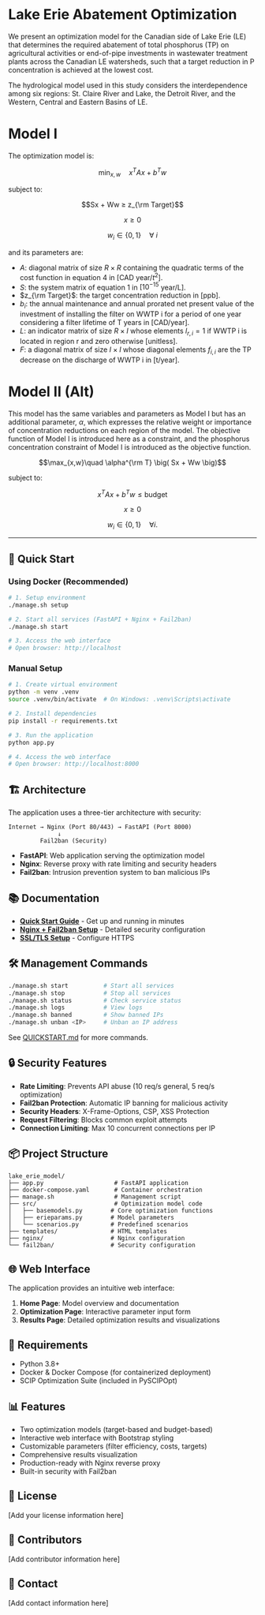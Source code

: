 # Lake Erie Abatement Optimization #

We present an optimization model for the Canadian side of Lake Erie (LE) that determines the required abatement of total phosphorus (TP) on agricultural activities or end-of-pipe investments in wastewater treatment plants across the Canadian LE watersheds, such that a target reduction in P concentration is achieved at the lowest cost.

The hydrological model used in this study considers the interdependence among six regions: St. Claire River and Lake, the Detroit River, and the Western, Central and Eastern Basins of LE.

# Model I
The optimization model is:

$$\min_{x,w}\quad x^T A x + b^T w$$

subject to:

$$Sx + Ww ≥ z_{\rm Target}$$

$$x \geq 0$$

$$w_i \in \{0,1\}\quad \forall\ i$$

and its parameters are:

- $A$: diagonal matrix of size $R \times R$ containing the quadratic terms of the cost function in equation 4 in $[\text{CAD  year}/t^2]$.
- $S$: the system matrix of equation 1 in $[10^{-15}$ year/L].
- $z_{\rm Target}$: the target concentration reduction in [ppb].
- $b_i$: the annual maintenance and annual prorated net present value of the investment of installing the filter on WWTP i for a period of one year considering a filter lifetime of T years in [CAD/year].
- $L$: an indicator matrix of size $R \times I$ whose elements $l_{r,i}=1$ if WWTP i is located in region r and zero otherwise [unitless].
- $F$: a diagonal matrix of size $I \times I$ whose diagonal elements $f_{i,i}$ are the TP decrease on the discharge of WWTP i in [t/year].

# Model II (Alt)
This model has the same variables and parameters as Model I but has an additional parameter, $\alpha$, which expresses the relative weight or importance of concentration reductions on each region of the model. The objective function of Model I is introduced here as a constraint, and the phosphorus concentration constraint of Model I is introduced as the objective function.

$$\max_{x,w}\quad \alpha^{\rm T} \big( Sx + Ww \big)$$

subject to:

$$x^{T} A x + b^{T} w  \leq \text{budget}$$

$$x \geq 0$$

$$w_{i} \in \{0,1\}\quad \forall i.$$

---

## 🚀 Quick Start

### Using Docker (Recommended)

```bash
# 1. Setup environment
./manage.sh setup

# 2. Start all services (FastAPI + Nginx + Fail2ban)
./manage.sh start

# 3. Access the web interface
# Open browser: http://localhost
```

### Manual Setup

```bash
# 1. Create virtual environment
python -m venv .venv
source .venv/bin/activate  # On Windows: .venv\Scripts\activate

# 2. Install dependencies
pip install -r requirements.txt

# 3. Run the application
python app.py

# 4. Access the web interface
# Open browser: http://localhost:8000
```

## 🏗️ Architecture

The application uses a three-tier architecture with security:

```
Internet → Nginx (Port 80/443) → FastAPI (Port 8000)
              ↓
         Fail2ban (Security)
```

- **FastAPI**: Web application serving the optimization model
- **Nginx**: Reverse proxy with rate limiting and security headers
- **Fail2ban**: Intrusion prevention system to ban malicious IPs

## 📚 Documentation

- **[Quick Start Guide](QUICKSTART.md)** - Get up and running in minutes
- **[Nginx + Fail2ban Setup](NGINX_FAIL2BAN_SETUP.md)** - Detailed security configuration
- **[SSL/TLS Setup](nginx/ssl/README.md)** - Configure HTTPS

## 🛠️ Management Commands

```bash
./manage.sh start          # Start all services
./manage.sh stop           # Stop all services
./manage.sh status         # Check service status
./manage.sh logs           # View logs
./manage.sh banned         # Show banned IPs
./manage.sh unban <IP>     # Unban an IP address
```

See [QUICKSTART.md](QUICKSTART.md) for more commands.

## 🔒 Security Features

- **Rate Limiting**: Prevents API abuse (10 req/s general, 5 req/s optimization)
- **Fail2ban Protection**: Automatic IP banning for malicious activity
- **Security Headers**: X-Frame-Options, CSP, XSS Protection
- **Request Filtering**: Blocks common exploit attempts
- **Connection Limiting**: Max 10 concurrent connections per IP

## 📦 Project Structure

```
lake_erie_model/
├── app.py                    # FastAPI application
├── docker-compose.yaml       # Container orchestration
├── manage.sh                 # Management script
├── src/                      # Optimization model code
│   ├── basemodels.py        # Core optimization functions
│   ├── erieparams.py        # Model parameters
│   └── scenarios.py         # Predefined scenarios
├── templates/               # HTML templates
├── nginx/                   # Nginx configuration
└── fail2ban/                # Security configuration
```

## 🌐 Web Interface

The application provides an intuitive web interface:

1. **Home Page**: Model overview and documentation
2. **Optimization Page**: Interactive parameter input form
3. **Results Page**: Detailed optimization results and visualizations

## 🔧 Requirements

- Python 3.8+
- Docker & Docker Compose (for containerized deployment)
- SCIP Optimization Suite (included in PySCIPOpt)

## 📊 Features

- Two optimization models (target-based and budget-based)
- Interactive web interface with Bootstrap styling
- Customizable parameters (filter efficiency, costs, targets)
- Comprehensive results visualization
- Production-ready with Nginx reverse proxy
- Built-in security with Fail2ban

## 📄 License

[Add your license information here]

## 👥 Contributors

[Add contributor information here]

## 📧 Contact

[Add contact information here]
